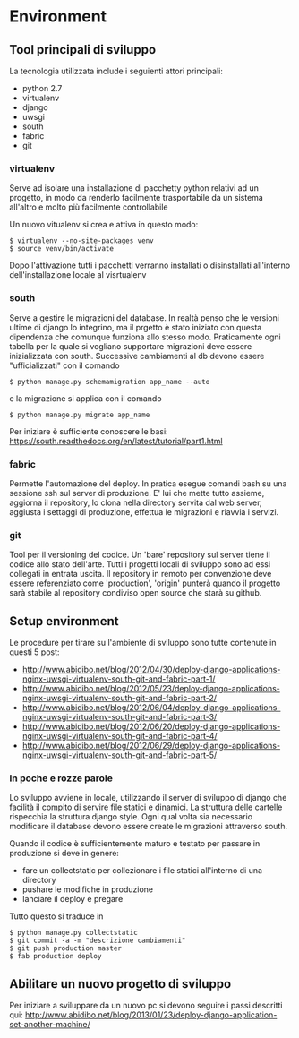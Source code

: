 # Environment

## Tool principali di sviluppo

La tecnologia utilizzata include i seguienti attori principali:

- python 2.7
- virtualenv
- django
- uwsgi
- south
- fabric
- git

### virtualenv
Serve ad isolare una installazione di pacchetty python relativi ad un progetto, in modo da renderlo facilmente trasportabile da un sistema all'altro e molto più facilmente controllabile

Un nuovo vitualenv si crea e attiva in questo modo:

    $ virtualenv --no-site-packages venv
    $ source venv/bin/activate

Dopo l'attivazione tutti i pacchetti verranno installati o disinstallati all'interno dell'installazione locale al visrtualenv

### south
Serve a gestire le migrazioni del database. In realtà penso che le versioni ultime di django lo integrino, ma il prgetto è stato iniziato con questa dipendenza che comunque funziona allo stesso modo. Praticamente ogni tabella per la quale si vogliano supportare migrazioni deve essere inizializzata con south. Successive cambiamenti al db devono essere "ufficializzati" con il comando

    $ python manage.py schemamigration app_name --auto

e la migrazione si applica con il comando

    $ python manage.py migrate app_name

Per iniziare è sufficiente conoscere le basi: https://south.readthedocs.org/en/latest/tutorial/part1.html

### fabric
Permette l'automazione del deploy. In pratica esegue comandi bash su una sessione ssh sul server di produzione. E' lui che mette tutto assieme, aggiorna il repository, lo clona nella directory servita dal web server, aggiusta i settaggi di produzione, effettua le migrazioni e riavvia i servizi.

### git
Tool per il versioning del codice. Un 'bare' repository sul server tiene il codice allo stato dell'arte. Tutti i progetti locali di sviluppo sono ad essi collegati in entrata uscita. Il repository in remoto per convenzione deve essere referenziato come 'production', 'origin' punterà quando il progetto sarà stabile al repository condiviso open source che starà su github.

## Setup environment
Le procedure per tirare su l'ambiente di sviluppo sono tutte contenute in questi 5 post:

- http://www.abidibo.net/blog/2012/04/30/deploy-django-applications-nginx-uwsgi-virtualenv-south-git-and-fabric-part-1/
- http://www.abidibo.net/blog/2012/05/23/deploy-django-applications-nginx-uwsgi-virtualenv-south-git-and-fabric-part-2/
- http://www.abidibo.net/blog/2012/06/04/deploy-django-applications-nginx-uwsgi-virtualenv-south-git-and-fabric-part-3/
- http://www.abidibo.net/blog/2012/06/20/deploy-django-applications-nginx-uwsgi-virtualenv-south-git-and-fabric-part-4/
- http://www.abidibo.net/blog/2012/06/29/deploy-django-applications-nginx-uwsgi-virtualenv-south-git-and-fabric-part-5/

### In poche e rozze parole
Lo sviluppo avviene in locale, utilizzando il server di sviluppo di django che facilità il compito di servire file statici e dinamici. La struttura delle cartelle rispecchia la struttura django style. Ogni qual volta sia necessario modificare il database devono essere create le migrazioni attraverso south.

Quando il codice è sufficientemente maturo e testato per passare in produzione si deve in genere:

- fare un collectstatic per collezionare i file statici all'interno di una directory
- pushare le modifiche in produzione
- lanciare il deploy e pregare

Tutto questo si traduce in 

    $ python manage.py collectstatic
    $ git commit -a -m "descrizione cambiamenti"
    $ git push production master
    $ fab production deploy

## Abilitare un nuovo progetto di sviluppo
Per iniziare a sviluppare da un nuovo pc si devono seguire i passi descritti qui: http://www.abidibo.net/blog/2013/01/23/deploy-django-application-set-another-machine/
